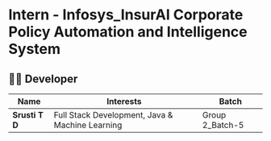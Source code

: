 #  Intern - Infosys_InsurAI Corporate Policy Automation and Intelligence System

## 👩‍💻 Developer

| Name |Interests | Batch |
|------|-----------------|--------|
| **Srusti T D** | Full Stack Development, Java & Machine Learning | Group 2_Batch-5 |
